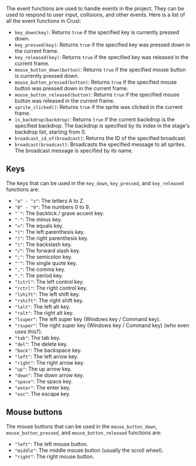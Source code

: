 The event functions are used to handle events in the project. They can be used to respond to user input, collisions, and other events. Here is a list of all the event functions in Crust:

- `key_down(key)`: Returns `true` if the specified key is currently pressed down.
- `key_pressed(key)`: Returns `true` if the specified key was pressed down in the current frame.
- `key_released(key)`: Returns `true` if the specified key was released in the current frame.
- `mouse_button_down(button)`: Returns `true` if the specified mouse button is currently pressed down.
- `mouse_button_pressed(button)`: Returns `true` if the specified mouse button was pressed down in the current frame.
- `mouse_button_released(button)`: Returns `true` if the specified mouse button was released in the current frame.
- `sprite_clicked()`: Returns `true` if the sprite was clicked in the current frame.
- `is_backdrop(backdrop)`: Returns `true` if the current backdrop is the specified backdrop. The backdrop is specified by its index in the stage's backdrop list, starting from 0.
- `broadcast_id_of(broadcast)`: Returns the ID of the specified broadcast.
- `broadcast(broadcast)`: Broadcasts the specified message to all sprites. The broadcast message is specified by its name.

## Keys

The keys that can be used in the `key_down`, `key_pressed`, and `key_released` functions are:

- `"a" - "z"`: The letters A to Z.
- `"0" - "9"`: The numbers 0 to 9.
- ``"`"``: The backtick / grave accent key.
- `"-"`: The minus key.
- `"="`: The equals key.
- `"("`: The left parenthesis key.
- `")"`: The right parenthesis key.
- `"\"`: The backslash key.
- `"/"`: The forward slash key.
- `";"`: The semicolon key.
- `"'"`: The single quote key.
- `","`: The comma key.
- `"."`: The period key.
- `"lctrl"`: The left control key.
- `"rctrl"`: The right control key.
- `"lshift"`: The left shift key.
- `"rshift"`: The right shift key.
- `"lalt"`: The left alt key.
- `"ralt"`: The right alt key.
- `"lsuper"`: The left super key (Windows key / Command key).
- `"rsuper"`: The right super key (Windows key / Command key) (who even uses this?).
- `"tab"`: The tab key.
- `"del"`: The delete key.
- `"back"`: The backspace key.
- `"left"`: The left arrow key.
- `"right"`: The right arrow key.
- `"up"`: The up arrow key.
- `"down"`: The down arrow key.
- `"space"`: The space key.
- `"enter"`: The enter key.
- `"esc"`: The escape key.

## Mouse buttons

The mouse buttons that can be used in the `mouse_button_down`, `mouse_button_pressed`, and `mouse_button_released` functions are:

- `"left"`: The left mouse button.
- `"middle"`: The middle mouse button (usually the scroll wheel).
- `"right"`: The right mouse button.
